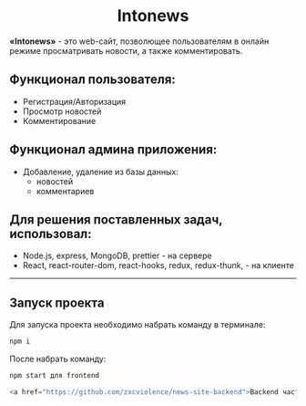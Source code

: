 <h1 align="center"> Intonews </h1>

**«Intonews»** - это web-сайт, позволющее пользователям в онлайн режиме просматривать новости, а также комментировать. 

##  Функционал пользователя:

- Регистрация/Авторизация
- Просмотр новостей
- Комментирование

##  Функционал админа приложения:

- Добавление, удаление из базы данных:
  * новостей
  * комментариев

## Для решения поставленных задач, использовал:

- Node.js, express, MongoDB, prettier - на сервере
- React, react-router-dom, react-hooks, redux, redux-thunk, - на клиенте

---

## Запуск проекта

Для запуска проекта необходимо набрать команду в терминале:

```javascript
npm i
```

После набрать команду:

```javascript
npm start для frontend
```
```javascript
<a href="https://github.com/zxcviolence/news-site-backend">Backend часть</a>
